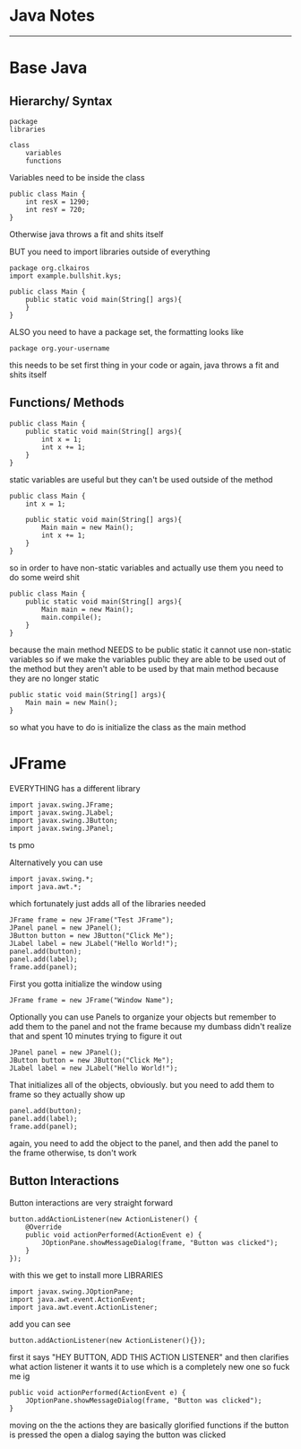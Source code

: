 # Java Notes
---
# Base Java
## Hierarchy/ Syntax
```
package
libraries

class
	variables
	functions
```

Variables need to be inside the class
```
public class Main {  
    int resX = 1290;  
    int resY = 720;
}
```
Otherwise java throws a fit and shits itself

BUT you need to import libraries outside of everything
```
package org.clkairos
import example.bullshit.kys;

public class Main {  
    public static void main(String[] args){
    }
}
```
ALSO you need to have a package set, the formatting looks like
```
package org.your-username
```
this needs to be set first thing in your code or again, java throws a fit and shits itself
## Functions/ Methods
```
public class Main {
	public static void main(String[] args){
		int x = 1;
		int x += 1;
	}
}
```
static variables are useful but they can't be used outside of the method 
```
public class Main {  
    int x = 1;  
  
    public static void main(String[] args){  
        Main main = new Main();  
        int x += 1;
    }    
}
```
so in order to have non-static variables and actually use them
you need to do some weird shit
```
public class Main {  
    public static void main(String[] args){  
	    Main main = new Main();  
	    main.compile();  
	}  
}
```
because the main method NEEDS to be public static
it cannot use non-static variables
so if we make the variables public
they are able to be used out of the method
but they aren't able to be used by that main method
because they are no longer static
```
public static void main(String[] args){  
    Main main = new Main();  
}
```
so what you have to do is initialize the class as the main method 
# JFrame
EVERYTHING has a different library
```
import javax.swing.JFrame;  
import javax.swing.JLabel;  
import javax.swing.JButton;  
import javax.swing.JPanel;
```
ts pmo

Alternatively you can use
```
import javax.swing.*;  
import java.awt.*;
```
which fortunately just adds all of the libraries needed

```
JFrame frame = new JFrame("Test JFrame");  
JPanel panel = new JPanel();  
JButton button = new JButton("Click Me");  
JLabel label = new JLabel("Hello World!");  
panel.add(button);  
panel.add(label);  
frame.add(panel);
```
First you gotta initialize the window using 
```
JFrame frame = new JFrame("Window Name");
```
Optionally you can use Panels to organize your objects
but remember to add them to the panel and not the frame
because my dumbass didn't realize that and spent 10 minutes trying to figure it out
```
JPanel panel = new JPanel();  
JButton button = new JButton("Click Me");  
JLabel label = new JLabel("Hello World!");  
```
That initializes all of the objects, obviously.
but you need to add them to frame so they actually show up
```
panel.add(button);  
panel.add(label);  
frame.add(panel);
```
again, you need to add the object to the panel, and then add the panel to the frame
otherwise, ts don't work

## Button Interactions
Button interactions are very straight forward
```
button.addActionListener(new ActionListener() {  
    @Override  
    public void actionPerformed(ActionEvent e) {  
        JOptionPane.showMessageDialog(frame, "Button was clicked");  
    }  
});
```
with this we get to install more LIBRARIES 
```
import javax.swing.JOptionPane;  
import java.awt.event.ActionEvent;  
import java.awt.event.ActionListener;
```
add you can see
```
button.addActionListener(new ActionListener(){});
```
first it says "HEY BUTTON, ADD THIS ACTION LISTENER"
and then clarifies what action listener it wants it to use
which is a completely new one so fuck me ig
```
public void actionPerformed(ActionEvent e) {  
    JOptionPane.showMessageDialog(frame, "Button was clicked");  
}
```
moving on the the actions they are basically glorified functions
if the button is pressed the open a dialog saying the button was clicked

